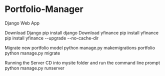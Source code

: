 # Portfolio-Manager
Django Web App

Download Django
    pip install django
Download yfinance
    pip install yfinance
    pip install yfinance --upgrade --no-cache-dir

Migrate new portfolio model
    python manage.py makemigrations portfolio
    python manage.py migrate

Running the Server
CD into mysite folder and run the command line prompt
    python manage.py runserver